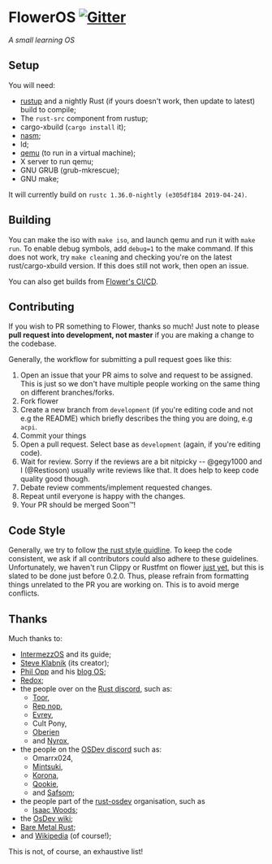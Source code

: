 # FlowerOS [![Gitter](https://badges.gitter.im/flower-os/Lobby.png)](https://gitter.im/flower-os/Lobby)

*A small learning OS*

## Setup

You will need:
 - [rustup](https://rustup.rs) and a nightly Rust (if yours doesn't work, then update to latest) build to compile;
 - The `rust-src` component from rustup;
 - cargo-xbuild (`cargo install` it);
 - [nasm](http://www.nasm.us/);
 - ld;
 - [qemu](https://www.qemu.org/) (to run in a virtual machine);
 - X server to run qemu;
 - GNU GRUB (grub-mkrescue);
 - GNU make;

It will currently build on `rustc 1.36.0-nightly (e305df184 2019-04-24)`.

## Building

You can make the iso with `make iso`, and launch qemu and run it with `make run`. To enable debug symbols,
add `debug=1` to the make command. If this does not work, try `make clean`ing and checking you're on the latest 
rust/cargo-xbuild version. If this does still not work, then open an issue.

You can also get builds from [Flower's CI/CD](https://ci.gegy1000.net/job/Flower/).

## Contributing

If you wish to PR something to Flower, thanks so much! Just note to please **pull request into development, not master** 
if you are making a change to the codebase. 

Generally, the workflow for submitting a pull request goes like this:

1. Open an issue that your PR aims to solve and request to be assigned. This is just so we don't have multiple people working on 
the same thing on different branches/forks.
2. Fork flower
3. Create a new branch from `development` (if you're editing code and not e.g the README) which briefly describes the thing you 
are doing, e.g `acpi`.
4. Commit your things
5. Open a pull request. Select base as `development` (again, if you're editing code).
6. Wait for review. Sorry if the reviews are a bit nitpicky -- @gegy1000 and I (@Restioson) usually write reviews like that. It
does help to keep code quality good though.
7. Debate review comments/implement requested changes.
8. Repeat until everyone is happy with the changes.
9. Your PR should be merged Soon™!

## Code Style

Generally, we try to follow [the rust style guidline](https://github.com/rust-lang-nursery/fmt-rfcs/blob/master/guide/guide.md).
To keep the code consistent, we ask if all contributors could also adhere to these guidelines. Unfortunately, we haven't run 
Clippy or Rustfmt on flower [just yet](https://github.com/Restioson/flower/issues/13), but this is slated to be done just before 
0.2.0. Thus, please refrain from formatting things unrelated to the PR you are working on. This is to avoid merge conflicts.

## Thanks

Much thanks to:
 - [IntermezzOS](https://intermezzos.github.io) and its guide;
 - [Steve Klabnik](https://http://www.steveklabnik.com/) (its creator);
 - [Phil Opp](https://phil-opp.com) and his [blog OS](https://os.phil-opp.com);
 - [Redox](https://github.com/redox-os);
 - the people over on the [Rust discord](https://discord.me/rust-lang), such as:
   - [Toor](https://github.com/too-r),
   - [Rep nop](https://github.com/repnop), 
   - [Evrey](https://github.com/Evrey), 
   - Cult Pony,
   - [Oberien](https://github.com/oberien) 
   - and [Nyrox](https://github.com/Nyrox), 
 - the people on the [OSDev discord](https://discordapp.com/invite/aJPTY8Y) such as:
   - Omarrx024, 
   - [Mintsuki](https://github.com/mintsuki), 
   - [Korona](https://github.com/avdgrinten), 
   - [Qookie](https://gitlab.com/qookei),
   - and [Safsom](https://github.com/asfsom);
 - the people part of the [rust-osdev](https://github.com/rust-osdev) organisation, such as
   - [Isaac Woods](https://github.com/IsaacWoods);
 - the [OsDev wiki](http://wiki.osdev.org);
 - [Bare Metal Rust](http://www.randomhacks.net/bare-metal-rust/);
 - and [Wikipedia](https://wikipedia.org) (of course!);

This is not, of course, an exhaustive list! 
